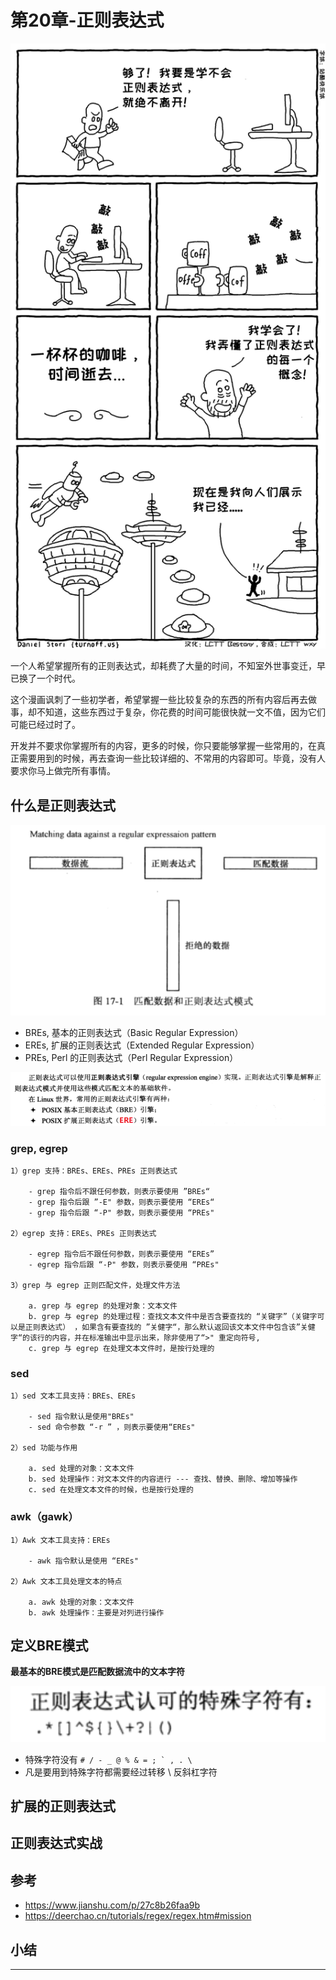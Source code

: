 # 第20章-正则表达式

![20190916_222255_96](image/20190916_222255_96.png)

一个人希望掌握所有的正则表达式，却耗费了大量的时间，不知室外世事变迁，早已换了一个时代。

这个漫画讽刺了一些初学者，希望掌握一些比较复杂的东西的所有内容后再去做事，却不知道，这些东西过于复杂，你花费的时间可能很快就一文不值，因为它们可能已经过时了。

开发并不要求你掌握所有的内容，更多的时候，你只要能够掌握一些常用的，在真正需要用到的时候，再去查询一些比较详细的、不常用的内容即可。毕竟，没有人要求你马上做完所有事情。

## 什么是正则表达式

![20190916_220300_91](image/20190916_220300_91.png)

* BREs, 基本的正则表达式（Basic Regular Expression）
* EREs, 扩展的正则表达式（Extended Regular Expression）
* PREs, Perl 的正则表达式（Perl Regular Expression）

![20190916_220639_49](image/20190916_220639_49.png)


###  grep, egrep

```
1）grep 支持：BREs、EREs、PREs 正则表达式

    - grep 指令后不跟任何参数，则表示要使用 ”BREs“
    - grep 指令后跟 ”-E" 参数，则表示要使用 “EREs“
    - grep 指令后跟 “-P" 参数，则表示要使用 “PREs"

2）egrep 支持：EREs、PREs 正则表达式

    - egrep 指令后不跟任何参数，则表示要使用 “EREs”
    - egrep 指令后跟 “-P" 参数，则表示要使用 “PREs"

3）grep 与 egrep 正则匹配文件，处理文件方法

    a. grep 与 egrep 的处理对象：文本文件
    b. grep 与 egrep 的处理过程：查找文本文件中是否含要查找的 “关键字”（关键字可以是正则表达式） ，如果含有要查找的 ”关健字“，那么默认返回该文本文件中包含该”关健字“的该行的内容，并在标准输出中显示出来，除非使用了“>" 重定向符号,
    c. grep 与 egrep 在处理文本文件时，是按行处理的
```

### sed
```
1）sed 文本工具支持：BREs、EREs

    - sed 指令默认是使用"BREs"
    - sed 命令参数 “-r ” ，则表示要使用“EREs"

2）sed 功能与作用

    a. sed 处理的对象：文本文件
    b. sed 处理操作：对文本文件的内容进行 --- 查找、替换、删除、增加等操作
    c. sed 在处理文本文件的时候，也是按行处理的
```

### awk（gawk）

```
1）Awk 文本工具支持：EREs

    - awk 指令默认是使用 “EREs"

2）Awk 文本工具处理文本的特点

    a. awk 处理的对象：文本文件
    b. awk 处理操作：主要是对列进行操作
```

## 定义BRE模式

**最基本的BRE模式是匹配数据流中的文本字符**

![20190916_220904_75](image/20190916_220904_75.png)

* 特殊字符没有 ```# / - _ @ % & = ; ` , . \ ```
* 凡是要用到特殊字符都需要经过转移 \ 反斜杠字符

## 扩展的正则表达式

## 正则表达式实战


## 参考

* <https://www.jianshu.com/p/27c8b26faa9b>
* <https://deerchao.cn/tutorials/regex/regex.htm#mission>


## 小结



---

